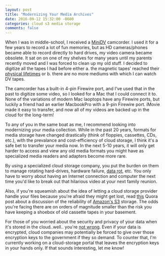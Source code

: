 ```yaml
---
layout: post
title: "Modernizing Your Media Archives"
date: 2016-09-12 15:32:00 -0600
categories: cloud s3 media storage
comments: false
---
```


When I was in middle-school, I received a [MiniDV][minidv] camcorder. I used it
for a few years to record a lot of fun memories, but as HD cameras/phones
became able to record directly to hard drives, my video camera became obsolete.
It sat on on one of my shelves for many years until my parents recently moved
and I was forced to clean up my old stuff. I decided to digitize all the tapes
I had before either a. the magnetic tapes' reached their [physical
lifetimes][life] or b. there are no more mediums with which I can watch DV tapes. 

The camcorder has a built-in 4-pin Firewire port, and I've used that in the
past to digitize some video, so I looked for a Mac that I could connect it to.
None of the variations of modern Mac laoptops have any Firewire ports, but
luckily a friend had an earlier MacbookPro with a 9-pin Firewire port. iMovie
made it easy to transfer, and now all of my videos are backed up in the cloud
for the long-term! 

To any of you in the same boat as me, I recommend looking into modernizing your
media collection. While in the past 20 years, formats for media
storage have changed drastically (think of floppies, cassettes, CDs, etc.),
with the prevalance and cost-efficiency of cloud storage, I think it's a safe
bet to transfer your media now. In the next 5-10 years, it will only get harder
to access and view any old media formats you might have as specialized media
readers and adapters become more rare.

By using a specialized cloud storage company, you put the burden on them to
manage rotating hard-drives, hardware failure, [data rot][data], etc. You 
only have to worry about having an Internet connection and computer the next 
time you'd like to break out that hilarious video at your next family reunion.

Also, if you're squeamish about the idea of letting a cloud storage provider
handle your files because you're afraid they might get lost, read [this][quora] Quora
post about a discussion of the reliability of [Amazon's S3][s3] storage. The
odds you're facing there are on orders of magnitude smaller than the risk you
have keeping a shoebox of old cassette tapes in your basement.

For those of you worried about the security and privacy of your data when it's
stored in the cloud..well.. you're [not wrong][lavabit]. Even if your data is
encrypted, cloud companies may potentially be forced to give over those
encryption keys to the government if they so demand. To counter that, I'm
currently working on a cloud-storage portal that leaves the encryption keys in
your hands only. If that sounds interesting, let me know!

[minidv]: https://en.wikipedia.org/wiki/DV#Magnetic_tape
[life]: https://www.clir.org/pubs/reports/pub54/4life_expectancy.html
[data]: https://en.wikipedia.org/wiki/Data_degradation
[quora]: https://www.quora.com/Has-anyone-actually-ever-lost-data-using-Amazon-S3-reduced-redundancy-option
[lavabit]: https://en.wikipedia.org/wiki/Lavabit#Connection_to_Edward_Snowden
[s3]: https://aws.amazon.com/s3/
